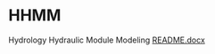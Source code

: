 # HHMM
Hydrology Hydraulic Module Modeling
[README.docx](https://github.com/1053366708/HHMM/files/13361299/README.docx)

